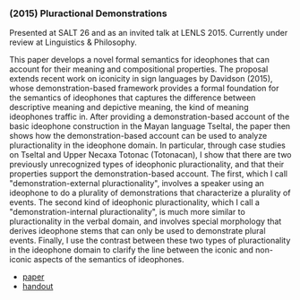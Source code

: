 ### (2015) Pluractional Demonstrations ###

Presented at SALT 26 and as an invited talk at LENLS 2015. Currently under review at Linguistics & Philosophy. 

This paper develops a novel formal semantics for ideophones that can account for their meaning and compositional properties. The proposal extends recent work on iconicity in sign languages by Davidson (2015), whose demonstration-based framework provides a formal foundation for the semantics of ideophones that captures the difference between descriptive meaning and depictive meaning, the kind of meaning ideophones traffic in. After providing a demonstration-based account of the basic ideophone construction in the Mayan language Tseltal, the paper then shows how the demonstration-based account can be used to analyze pluractionality in the ideophone domain. In particular, through case studies on Tseltal and Upper Necaxa Totonac (Totonacan), I show that there are two previously unrecognized types of ideophonic pluractionality, and that their properties support the demonstration-based account. The first, which I call "demonstration-external pluractionality", involves a speaker using an ideophone to do a plurality of demonstrations that characterize a plurality of events. The second kind of ideophonic pluractionality, which I call a "demonstration-internal pluractionality", is much more similar to pluractionality in the verbal domain, and involves special morphology that derives ideophone stems that can only be used to demonstrate plural events. Finally, I use the contrast between these two types of pluractionality in the ideophone domain to clarify the line between the iconic and non-iconic aspects of the semantics of ideophones.


+ [paper](/resources/papers/pluractional_demonstration_paper.pdf)
+ [handout](/resources/papers/pluractional_demonstration_hd.pdf)
